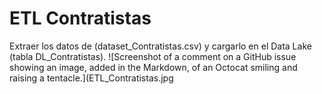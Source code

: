 # ETL Contratistas
Extraer los datos de (dataset_Contratistas.csv) y cargarlo en el Data Lake (tabla DL_Contratistas).
![Screenshot of a comment on a GitHub issue showing an image, added in the Markdown, of an Octocat smiling and raising a tentacle.](ETL_Contratistas.jpg

